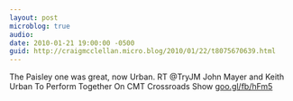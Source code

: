```yaml
---
layout: post
microblog: true
audio: 
date: 2010-01-21 19:00:00 -0500
guid: http://craigmcclellan.micro.blog/2010/01/22/t8075670639.html
---
```

The Paisley one was great, now Urban. RT @TryJM John Mayer and Keith Urban To Perform Together On CMT Crossroads Show [goo.gl/fb/hFm5](http://goo.gl/fb/hFm5)

